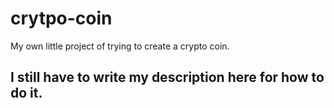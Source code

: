 # crytpo-coin
My own little project of trying to create a crypto coin. 

## I still have to write my description here for how to do it. 
